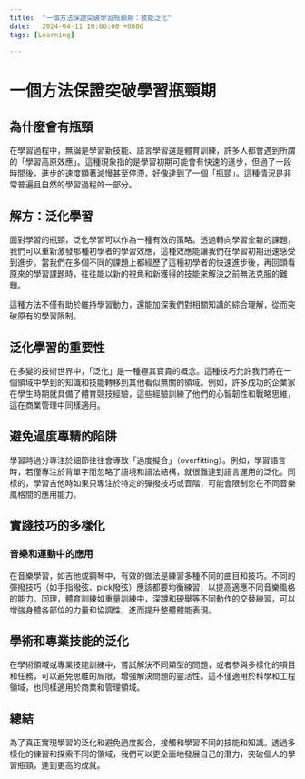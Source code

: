 ```yaml
---
title:  "一個方法保證突破學習瓶頸期：技能泛化"
date:   2024-04-11 10:00:00 +0800
tags: [Learning]

---
```


# 一個方法保證突破學習瓶頸期

## 為什麼會有瓶頸
在學習過程中，無論是學習新技能、語言學習還是體育訓練，許多人都會遇到所謂的「學習高原效應」。這種現象指的是學習初期可能會有快速的進步，但過了一段時間後，進步的速度顯著減慢甚至停滯，好像達到了一個「瓶頸」。這種情況是非常普遍且自然的學習過程的一部分。

## 解方：泛化學習
面對學習的瓶頸，泛化學習可以作為一種有效的策略。透過轉向學習全新的課題，我們可以重新激發那種初學者的學習效應，這種效應能讓我們在學習初期迅速感受到進步。當我們在多個不同的課題上都經歷了這種初學者的快速進步後，再回頭看原來的學習課題時，往往能以新的視角和新獲得的技能來解決之前無法克服的難題。

這種方法不僅有助於維持學習動力，還能加深我們對相關知識的綜合理解，從而突破原有的學習限制。

## 泛化學習的重要性
在多變的技術世界中，「泛化」是一種極其寶貴的概念。這種技巧允許我們將在一個領域中學到的知識和技能轉移到其他看似無關的領域。例如，許多成功的企業家在學生時期就具備了體育競技經驗，這些經驗訓練了他們的心智韌性和戰略思維，這在商業管理中同樣適用。

## 避免過度專精的陷阱
學習時過分專注於細節往往會導致「過度擬合」（overfitting）。例如，學習語言時，若僅專注於背單字而忽略了語境和語法結構，就很難達到語言運用的泛化。同樣的，學習吉他時如果只專注於特定的彈撥技巧或音階，可能會限制您在不同音樂風格間的應用能力。


## 實踐技巧的多樣化

### 音樂和運動中的應用
在音樂學習，如吉他或鋼琴中，有效的做法是練習多種不同的曲目和技巧。不同的彈撥技巧（如手指撥弦、pick撥弦）應該都要均衡練習，以提高適應不同音樂風格的能力。同理，體育訓練如重量訓練中，深蹲和硬舉等不同動作的交替練習，可以增強身體各部位的力量和協調性，進而提升整體體能表現。

## 學術和專業技能的泛化
在學術領域或專業技能訓練中，嘗試解決不同類型的問題，或者參與多樣化的項目和任務，可以避免思維的局限，增強解決問題的靈活性。這不僅適用於科學和工程領域，也同樣適用於商業和管理領域。

## 總結
為了真正實現學習的泛化和避免過度擬合，接觸和學習不同的技能和知識。透過多樣化的練習和探索不同的領域，我們可以更全面地發展自己的潛力，突破個人的學習瓶頸，達到更高的成就。